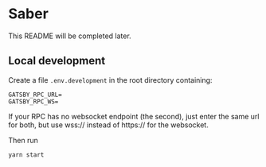 # Saber

This README will be completed later.

## Local development

Create a file `.env.development` in the root directory containing:

```
GATSBY_RPC_URL=
GATSBY_RPC_WS=
```

If your RPC has no websocket endpoint (the second), just enter the same url for both, but use wss:// instead of https:// for the websocket.

Then run

`yarn start`